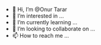- 👋 Hi, I’m @Onur Tarar
- 👀 I’m interested in ...
- 🌱 I’m currently learning ...
- 💞️ I’m looking to collaborate on ...
- 📫 How to reach me ...

<!---
Azohba/Azohba is a ✨ special ✨ repository because its `README.md` (this file) appears on your GitHub profile.
You can click the Preview link to take a look at your changes.
--->
